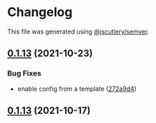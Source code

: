 # Changelog

This file was generated using [@jscutlery/semver](https://github.com/jscutlery/semver).

## [0.1.13](https://github.com/platyplus/platydev/compare/charts-standard-service@0.1.12...charts-standard-service@0.1.13) (2021-10-23)

### Bug Fixes

- enable config from a template ([272a9d4](https://github.com/platyplus/platydev/commit/272a9d4a4448d13fbefb1dd47181be86b9c812fd))

## [0.1.13](https://github.com/platyplus/platydev/compare/charts-standard-service@0.1.12...charts-standard-service@0.1.13) (2021-10-17)
